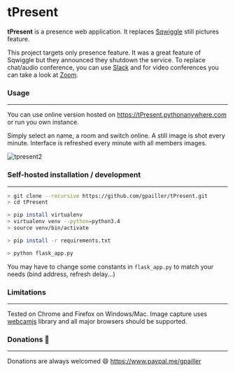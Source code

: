 # tPresent
**tPresent** is a presence web application. It replaces [Sqwiggle](https://www.sqwiggle.com/) still pictures feature.

This project targets only presence feature. It was a great feature of Sqwiggle but they announced they shutdown the service. To replace chat/audio conference, you can use [Slack](https://www.slack.com) and for video conferences you can take a look at [Zoom](https://www.zoom.us).


### Usage
---
You can use online version hosted on https://tPresent.pythonanywhere.com or run you own instance.

Simply select an name, a room and switch online. A still image is shot every minute. Interface is refreshed every minute with all members images.

![tpresent2](https://cloud.githubusercontent.com/assets/3621529/15092339/6ac2a506-1499-11e6-876b-c4c26402ab1f.jpg)


### Self-hosted installation / development
---
```bash
> git clone --recursive https://github.com/gpailler/tPresent.git
> cd tPresent

> pip install virtualenv
> virtualenv venv --python=python3.4
> source venv/bin/activate

> pip install -r requirements.txt

> python flask_app.py
```
You may have to change some constants in `flask_app.py` to match your needs (bind address, refresh delay...)


### Limitations
---
Tested on Chrome and Firefox on Windows/Mac.
Image capture uses [webcamjs](https://github.com/jhuckaby/webcamjs) library and all major browsers should be supported.


### Donations :gift:
---
Donations are always welcomed :smile:
https://www.paypal.me/gpailler
